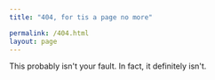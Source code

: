 ```yaml
---
title: "404, for tis a page no more"

permalink: /404.html
layout: page
---
```


This probably isn't your fault. In fact, it definitely isn't.
